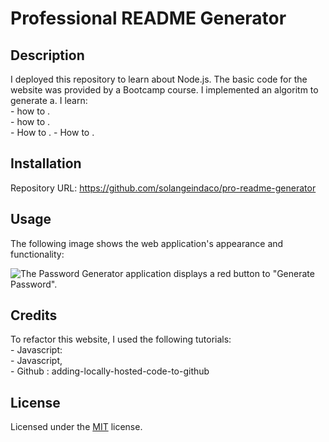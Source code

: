 # Professional README Generator

## Description

I deployed this repository to learn about Node.js. The basic code for the website was provided by a Bootcamp course. I implemented an algoritm to generate a. 
I learn:  
    - how to .  
    - how to .   
    - How to .
    - How to .  

## Installation

Repository URL: https://github.com/solangeindaco/pro-readme-generator   

## Usage

The following image shows the web application's appearance and functionality:

![The Password Generator application displays a red button to "Generate Password".]()


## Credits

To refactor this website, I used the following tutorials:  
    - Javascript:  
    - Javascript,           
    - Github : adding-locally-hosted-code-to-github    

## License

Licensed under the [MIT](LICENSE) license.

